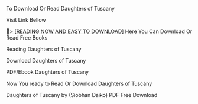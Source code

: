 To Download Or Read Daughters of Tuscany

Visit Link Bellow

<a href="https://uk.ebookarea.xyz/?book=B0CWCJGMBV">📖&gt; [READING NOW AND EASY TO DOWNLOAD]</a>
Here You Can Download Or Read Free Books

Reading Daughters of Tuscany

Download Daughters of Tuscany

PDF/Ebook Daughters of Tuscany

Now You ready to Read Or Download Daughters of Tuscany

Daughters of Tuscany by (Siobhan Daiko) PDF Free Download
